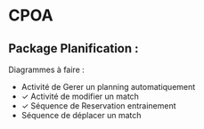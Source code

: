 # CPOA


## Package Planification :


Diagrammes à faire :
 - Activité de Gerer un planning automatiquement
 - ✓ Activité de modifier un match
 - ✓ Séquence de Reservation entrainement
 - Séquence de déplacer un match
